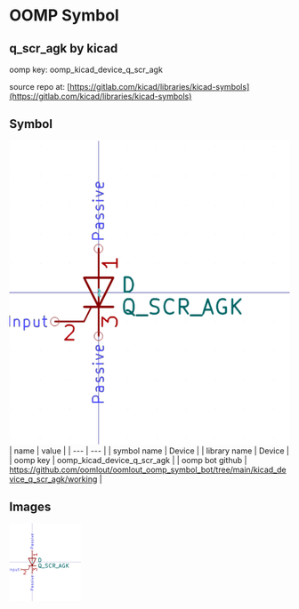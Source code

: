 # OOMP Symbol  
## q_scr_agk  by kicad  
  
oomp key: oomp_kicad_device_q_scr_agk  
  
source repo at: [https://gitlab.com/kicad/libraries/kicad-symbols](https://gitlab.com/kicad/libraries/kicad-symbols)  
## Symbol  
  
[![working.png](working_600.png)](working.png)  
| name | value | 
| --- | --- | 
| symbol name | Device | 
| library name | Device | 
| oomp key | oomp_kicad_device_q_scr_agk | 
| oomp bot github | https://github.com/oomlout/oomlout_oomp_symbol_bot/tree/main/kicad_device_q_scr_agk/working | 
## Images  
  
[![working.png](working_140.png)](working.png)  
